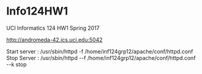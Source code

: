 # Info124HW1
UCI Informatics 124 HW1 Spring 2017

http://andromeda-42.ics.uci.edu:5042

Start server : /usr/sbin/httpd -f /home/inf124grp12/apache/conf/httpd.conf
Stop Server : /usr/sbin/httpd --f /home/inf124grp12/apache/conf/httpd.conf --k stop
